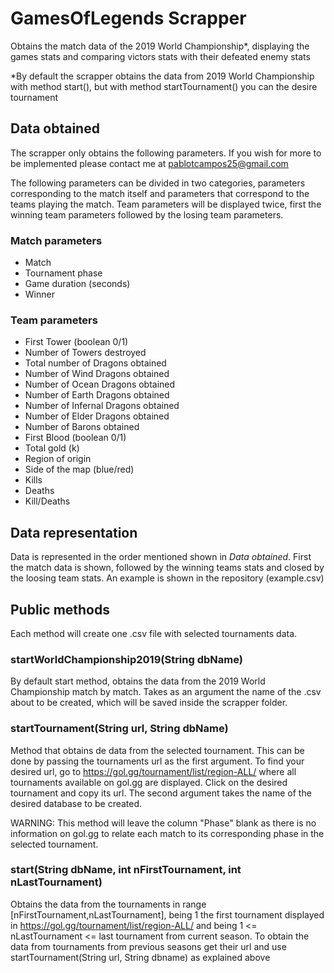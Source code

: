 # GamesOfLegends Scrapper
Obtains the match data of the 2019 World Championship*, displaying the games stats and comparing victors stats with their defeated enemy stats

*By default the scrapper obtains the data from 2019 World Championship with method start(), but with method startTournament() you can the desire tournament

## Data obtained
The scrapper only obtains the following parameters. If you wish for more to be implemented please contact me at pablotcampos25@gmail.com

The following parameters can be divided in two categories, parameters corresponding to the match itself and parameters that correspond to the teams playing the match. Team parameters will be displayed twice, first the winning team parameters followed by the losing team parameters.

### Match parameters
- Match
- Tournament phase
- Game duration (seconds)
- Winner

### Team parameters
- First Tower (boolean 0/1)
- Number of Towers destroyed
- Total number of Dragons obtained
- Number of Wind Dragons obtained
- Number of Ocean Dragons obtained
- Number of Earth Dragons obtained
- Number of Infernal Dragons obtained
- Number of Elder Dragons obtained
- Number of Barons obtained
- First Blood (boolean 0/1)
- Total gold (k)
- Region of origin
- Side of the map (blue/red)
- Kills
- Deaths
- Kill/Deaths

## Data representation
Data is represented in the order mentioned shown in _Data obtained_. First the match data is shown, followed by the winning teams stats and closed by the loosing team stats. 
An example is shown in the repository (example.csv)


## Public methods
Each method will create one .csv file with selected tournaments data.
### startWorldChampionship2019(String dbName)
By default start method, obtains the data from the 2019 World Championship match by match. Takes as an argument the name of the .csv about to be created, which will be saved inside the scrapper folder.
### startTournament(String url, String dbName) 
Method that obtains de data from the selected tournament. This can be done by passing the tournaments url as the first argument. To find your desired url, go to https://gol.gg/tournament/list/region-ALL/ where all tournaments available on gol.gg are displayed. Click on the desired tournament and copy its url. The second argument takes the name of the desired database to be created.

WARNING: This method will leave the column "Phase"  blank as there is no information on gol.gg to relate each match to its corresponding phase in the selected tournament.

### start(String dbName, int nFirstTournament, int nLastTournament)
Obtains the data from the tournaments in range [nFirstTournament,nLastTournament], being 1 the first tournament displayed in https://gol.gg/tournament/list/region-ALL/ and being 1 <= nLastTournament <= last tournament from current season. To obtain the data from tournaments from previous seasons get their url and use startTournament(String url, String dbname) as explained above

